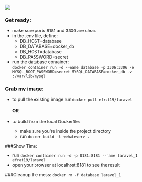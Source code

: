 <span align="right"><img src="https://laravel.com/assets/img/components/logo-laravel.svg"></span>
<p align="center"></p>

### Get ready:
- make sure ports 8181 and 3306 are clear.
- in the .env file, define:
   - DB_HOST=database
   - DB_DATABASE=docker_db
   - DB_HOST=database
   - DB_PASSWORD=secret
- run the database container:  
    `docker container run -d --name database -p 3306:3306 -e MYSQL_ROOT_PASSWORD=secret MYSQL_DATABASE=docker_db -v :/var/lib/mysql`

### Grab my image:
- to pull the existing image
  run `docker pull efrat19/laravel`
  #### OR
  
- to build from the local Dockerfile:
  - make sure you're inside the project directory
  -  run `docker build -t <whatever> .`
  
###Show Time:
- run `docker container run -d -p 8181:8181 --name laravel_1 efrat19/laravel`
- open your browser at localhost:8181 to see the result

###Cleanup the mess:
`docker rm -f database laravel_1`
